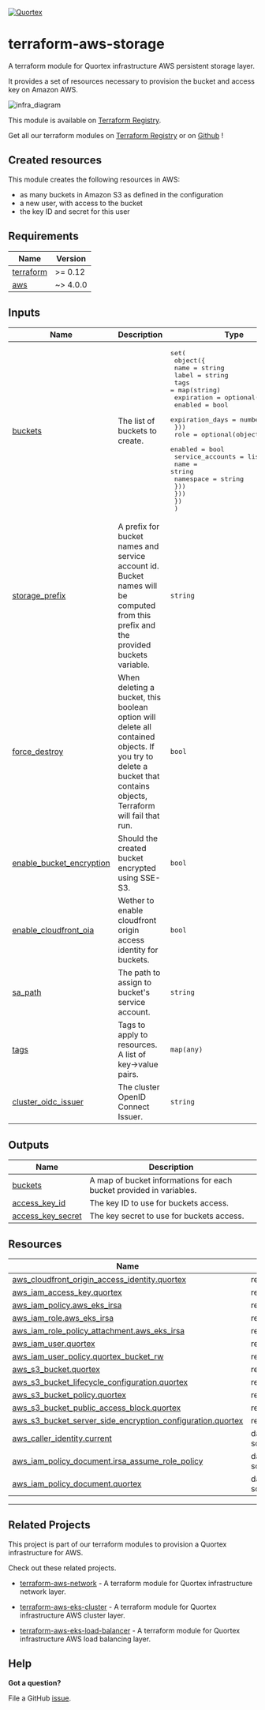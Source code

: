<!-- BEGINNING OF PRE-COMMIT-TERRAFORM DOCS HOOK -->
[![Quortex][logo]](https://quortex.io)

# terraform-aws-storage

A terraform module for Quortex infrastructure AWS persistent storage layer.

It provides a set of resources necessary to provision the bucket and access key on Amazon AWS.

![infra_diagram]

This module is available on [Terraform Registry][registry_tf_aws-eks_storage].

Get all our terraform modules on [Terraform Registry][registry_tf_modules] or on [Github][github_tf_modules] !

## Created resources

This module creates the following resources in AWS:
- as many buckets in Amazon S3 as defined in the configuration
- a new user, with access to the bucket
- the key ID and secret for this user


## Requirements

| Name | Version |
|------|---------|
| <a name="requirement_terraform"></a> [terraform](#requirement\_terraform) | >= 0.12 |
| <a name="requirement_aws"></a> [aws](#requirement\_aws) | ~> 4.0.0 |

## Inputs

| Name | Description | Type | Default | Required |
|------|-------------|------|---------|:--------:|
| <a name="input_buckets"></a> [buckets](#input\_buckets) | The list of buckets to create. | <pre>set(<br>    object({<br>      name  = string<br>      label = string<br>      tags  = map(string)<br>      expiration = optional(object({<br>        enabled         = bool<br>        expiration_days = number<br>      }))<br>      role = optional(object({<br>        enabled = bool<br>        service_accounts = list(object({<br>          name      = string<br>          namespace = string<br>        }))<br>      }))<br>    })<br>  )</pre> | `[]` | no |
| <a name="input_storage_prefix"></a> [storage\_prefix](#input\_storage\_prefix) | A prefix for bucket names and service account id. Bucket names will be computed from this prefix and the provided buckets variable. | `string` | `"quortex"` | no |
| <a name="input_force_destroy"></a> [force\_destroy](#input\_force\_destroy) | When deleting a bucket, this boolean option will delete all contained objects. If you try to delete a bucket that contains objects, Terraform will fail that run. | `bool` | `false` | no |
| <a name="input_enable_bucket_encryption"></a> [enable\_bucket\_encryption](#input\_enable\_bucket\_encryption) | Should the created bucket encrypted using SSE-S3. | `bool` | `true` | no |
| <a name="input_enable_cloudfront_oia"></a> [enable\_cloudfront\_oia](#input\_enable\_cloudfront\_oia) | Wether to enable cloudfront origin access identity for buckets. | `bool` | `false` | no |
| <a name="input_sa_path"></a> [sa\_path](#input\_sa\_path) | The path to assign to bucket's service account. | `string` | `"/system/"` | no |
| <a name="input_tags"></a> [tags](#input\_tags) | Tags to apply to resources. A list of key->value pairs. | `map(any)` | `{}` | no |
| <a name="input_cluster_oidc_issuer"></a> [cluster\_oidc\_issuer](#input\_cluster\_oidc\_issuer) | The cluster OpenID Connect Issuer. | `string` | n/a | yes |

## Outputs

| Name | Description |
|------|-------------|
| <a name="output_buckets"></a> [buckets](#output\_buckets) | A map of bucket informations for each bucket provided in variables. |
| <a name="output_access_key_id"></a> [access\_key\_id](#output\_access\_key\_id) | The key ID to use for buckets access. |
| <a name="output_access_key_secret"></a> [access\_key\_secret](#output\_access\_key\_secret) | The key secret to use for buckets access. |

## Resources

| Name | Type |
|------|------|
| [aws_cloudfront_origin_access_identity.quortex](https://registry.terraform.io/providers/hashicorp/aws/latest/docs/resources/cloudfront_origin_access_identity) | resource |
| [aws_iam_access_key.quortex](https://registry.terraform.io/providers/hashicorp/aws/latest/docs/resources/iam_access_key) | resource |
| [aws_iam_policy.aws_eks_irsa](https://registry.terraform.io/providers/hashicorp/aws/latest/docs/resources/iam_policy) | resource |
| [aws_iam_role.aws_eks_irsa](https://registry.terraform.io/providers/hashicorp/aws/latest/docs/resources/iam_role) | resource |
| [aws_iam_role_policy_attachment.aws_eks_irsa](https://registry.terraform.io/providers/hashicorp/aws/latest/docs/resources/iam_role_policy_attachment) | resource |
| [aws_iam_user.quortex](https://registry.terraform.io/providers/hashicorp/aws/latest/docs/resources/iam_user) | resource |
| [aws_iam_user_policy.quortex_bucket_rw](https://registry.terraform.io/providers/hashicorp/aws/latest/docs/resources/iam_user_policy) | resource |
| [aws_s3_bucket.quortex](https://registry.terraform.io/providers/hashicorp/aws/latest/docs/resources/s3_bucket) | resource |
| [aws_s3_bucket_lifecycle_configuration.quortex](https://registry.terraform.io/providers/hashicorp/aws/latest/docs/resources/s3_bucket_lifecycle_configuration) | resource |
| [aws_s3_bucket_policy.quortex](https://registry.terraform.io/providers/hashicorp/aws/latest/docs/resources/s3_bucket_policy) | resource |
| [aws_s3_bucket_public_access_block.quortex](https://registry.terraform.io/providers/hashicorp/aws/latest/docs/resources/s3_bucket_public_access_block) | resource |
| [aws_s3_bucket_server_side_encryption_configuration.quortex](https://registry.terraform.io/providers/hashicorp/aws/latest/docs/resources/s3_bucket_server_side_encryption_configuration) | resource |
| [aws_caller_identity.current](https://registry.terraform.io/providers/hashicorp/aws/latest/docs/data-sources/caller_identity) | data source |
| [aws_iam_policy_document.irsa_assume_role_policy](https://registry.terraform.io/providers/hashicorp/aws/latest/docs/data-sources/iam_policy_document) | data source |
| [aws_iam_policy_document.quortex](https://registry.terraform.io/providers/hashicorp/aws/latest/docs/data-sources/iam_policy_document) | data source |


---

## Related Projects

This project is part of our terraform modules to provision a Quortex infrastructure for AWS.

Check out these related projects.

- [terraform-aws-network][registry_tf_aws-eks_network] - A terraform module for Quortex infrastructure network layer.

- [terraform-aws-eks-cluster][registry_tf_aws-eks_cluster] - A terraform module for Quortex infrastructure AWS cluster layer.

- [terraform-aws-eks-load-balancer][registry_tf_aws-eks_load_balancer] - A terraform module for Quortex infrastructure AWS load balancing layer.

[logo]: https://storage.googleapis.com/quortex-assets/logo.webp
[infra_diagram]: https://storage.googleapis.com/quortex-assets/infra_aws_001.jpg

[registry_tf_modules]: https://registry.terraform.io/modules/quortex
[registry_tf_aws-eks_network]: https://registry.terraform.io/modules/quortex/network/aws
[registry_tf_aws-eks_cluster]: https://registry.terraform.io/modules/quortex/eks-cluster/aws
[registry_tf_aws-eks_load_balancer]: https://registry.terraform.io/modules/quortex/load-balancer/aws
[registry_tf_aws-eks_storage]: https://registry.terraform.io/modules/quortex/storage/aws
[github_tf_modules]: https://github.com/quortex?q=terraform-


## Help

**Got a question?**

File a GitHub [issue](https://github.com/quortex/terraform-aws-storage/issues).
<!-- END OF PRE-COMMIT-TERRAFORM DOCS HOOK -->
